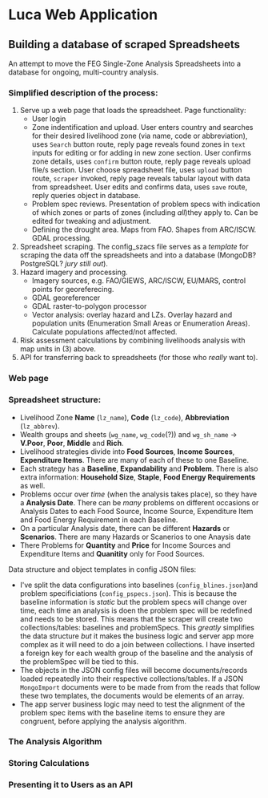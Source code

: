 # Luca Web Application

## Building a database of scraped Spreadsheets

An attempt to move the FEG Single-Zone Analysis Spreadsheets into a database for ongoing, multi-country analysis.

### Simplified description of the process:
   1. Serve up a web page that loads the spreadsheet. Page functionality:
      - User login
      - Zone indentification and upload. User enters country and searches for their desired livelihood zone (via name, code or abbreviation), uses `Search` button route, reply page reveals found zones in `text` inputs for editing or for adding in new zone section. User confirms zone details, uses `confirm` button route, reply page reveals upload file/s section. User choose spreadsheet file, uses `upload` button route, `scraper` invoked, reply page reveals tabular layout with data from spreadsheet. User edits and confirms data, uses `save` route, reply queries object in database.
      - Problem spec reviews. Presentation of problem specs with indication of which zones or parts of zones (including _all_)they apply to. Can be edited for tweaking and adjustment.
      - Defining the drought area. Maps from FAO. Shapes from ARC/ISCW. GDAL processing.
   2. Spreadsheet scraping. The config_szacs file serves as a _template_ for scraping the data off the spreadsheets and into a database (MongoDB? PostgreSQL? _jury still out_).
   3. Hazard imagery and processing.
      - Imagery sources, e.g. FAO/GIEWS, ARC/ISCW, EU/MARS, control points for georeferecing.
      - GDAL georeferencer
      - GDAL raster-to-polygon processor
      - Vector analysis: overlay hazard and LZs. Overlay hazard and population units (Enumeration Small Areas or Enumeration Areas). Calculate populations affected/not affected.
   4. Risk assessment calculations by combining livelihoods analysis with map units in (3) above.
   5. API for transferring back to spreadsheets (for those who _really_ want to).

### Web page

### Spreadsheet structure:
   - Livelihood Zone **Name** (`lz_name`), **Code** (`lz_code`), **Abbreviation** (`lz_abbrev`).
   - Wealth groups and sheets (`wg_name`, `wg_code`(?)) and `wg_sh_name` -> **V.Poor**, **Poor**, **Middle** and **Rich**.
   - Livelihood strategies divide into **Food Sources**, **Income Sources**, **Expenditure Items**. There are many of each of these to one Baseline.
   - Each strategy has a **Baseline**, **Expandability** and **Problem**. There is also extra information: **Household Size**, **Staple**, **Food Energy Requirements** as well.
   - Problems occur over _time_ (when the analysis takes place), so they have a **Analysis Date**. There can be _many_ problems on different occasions or Analysis Dates to each Food Source, Income Source, Expenditure Item and Food Energy Requirement in each Baseline.
   - On a particular Analysis date, there can be different **Hazards** or **Scenarios**. There are many Hazards or Scanerios to one Anaysis date
   - There Problems for **Quantity** and **Price** for Income Sources and Expenditure Items and **Quanitity** only for Food Sources.

Data structure and object templates in config JSON files:
   - I've split the data configurations into baselines (`config_blines.json`)and problem specificiations (`config_pspecs.json`). This is because the baseline information is _static_ but the problem specs will change over time, each time an analysis is doen the problem spec will be redefined and needs to be stored. This means that the scraper will create two collections/tables: baselines and problemSpecs. This _greatly_ simplifies the data structure _but_ it makes the business logic and server app more complex as it will need to do a join between collections. I have inserted a foreign key for each wealth group of the baseline and the analysis of the problemSpec will be tied to this.
   - The objects in the JSON config files will become documents/records loaded repeatedly into their respective collections/tables. If a JSON `MongoImport` documents were to be made from from the reads that follow these two templates, the documents would be elements of an array.
   - The app server business logic may need to test the alignment of the problem spec items with the baseline items to ensure they are congruent, before applying the analysis algorithm.



### The Analysis Algorithm

### Storing Calculations

### Presenting it to Users as an API
